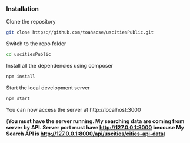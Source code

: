 ### Installation

Clone the repository
```sh
git clone https://github.com/toahacse/uscitiesPublic.git
```

Switch to the repo folder
```sh
cd uscitiesPublic
```

Install all the dependencies using composer
```sh
npm install
```

Start the local development server
```sh
npm start
```

You can now access the server at http://localhost:3000

(**You must have the server running. My searching data are coming from server by API. Server port must have http://127.0.0.1:8000 becouse My Search API is http://127.0.0.1:8000/api/uscities/cities-api-data**)
